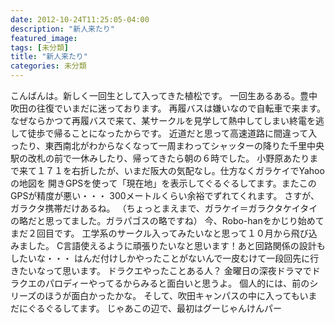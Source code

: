 ```yaml
---
date: 2012-10-24T11:25:05-04:00
description: "新人来たり"
featured_image: 
tags: [未分類]
title: "新人来たり"
categories: 未分類
---
```


こんばんは。新しく一回生として入ってきた植松です。
一回生あるある。豊中吹田の往復でいまだに迷っております。
再履バスは嫌いなので自転車で来ます。
なぜならかつて再履バスで来て、某サークルを見学して熱中してしまい終電を逃して徒歩で帰ることになったからです。
近道だと思って高速道路に間違って入ったり、東西南北がわからなくなって一周まわってシャッターの降りた千里中央駅の改札の前で一休みしたり、帰ってきたら朝の６時でした。
小野原あたりまで来て１７１を右折したが、いまだ阪大の気配なし。仕方なくガラケイでYahooの地図を
開きGPSを使って「現在地」を表示してぐるぐるしてます。またこのGPSが精度が悪い・・・
300メートルくらい余裕でずれてくれます。
さすが、ガラクタ携帯だけあるね。
（ちょっとまえまで、ガラケイ＝ガラクタケイタイの略だと思ってました。ガラパゴスの略ですね）
今、Robo-hanをかじり始めてまだ２回目です。
工学系のサークル入ってみたいなと思って１０月から飛び込みました。
C言語使えるように頑張りたいなと思います！あと回路関係の設計もしたいな・・・
はんだ付けしかやったことがないんで一皮むけて一段回先に行きたいなって思います。
ドラクエやったことある人？
金曜日の深夜ドラマでドラクエのパロディーやってるからみると面白いと思うよ。
個人的には、前のシリーズのほうが面白かったかな。
そして、吹田キャンパスの中に入ってもいまだにぐるぐるしてます。
じゃあこの辺で、最初はグーじゃんけんパー
